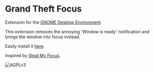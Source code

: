 # Grand Theft Focus
Extension for the [GNOME Desktop Environment](https://www.gnome.org/).

This extension removes the annoying 'Window is ready' notification and brings the window into focus instead.

Easily install it [here](https://extensions.gnome.org/extension/5407/grand-theft-focus/).

Inspired by [Steal My Focus](https://extensions.gnome.org/extension/234/steal-my-focus/).

![AGPLv3](https://www.gnu.org/graphics/agplv3-155x51.png "GNU Affero General Public License")

